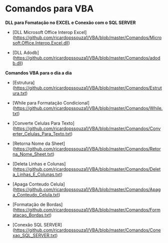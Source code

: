 # Comandos para VBA


**DLL para Fomatação no EXCEL e Conexão com o SQL SERVER**

- [DLL Microsoft Office Interop Excel] (https://github.com/ricardopssouza1/VBA/blob/master/Comandos/Microsoft.Office.Interop.Excel.dll)

- [DLL Adodb] (https://github.com/ricardopssouza1/VBA/blob/master/Comandos/adodb.dll)

**Comandos VBA para o dia a dia**

- [Estrutura] (https://github.com/ricardopssouza1/VBA/blob/master/Comandos/Estrutura.txt)

- [While para Formatação Condicional] (https://github.com/ricardopssouza1/VBA/blob/master/Comandos/While.txt)

- [Converte Celulas Para Texto] (https://github.com/ricardopssouza1/VBA/blob/master/Comandos/Converter_Celulas_Para_Texto.txt)

- [Retorna Nome da Sheet] (https://github.com/ricardopssouza1/VBA/blob/master/Comandos/Retorna_Nome_Sheet.txt)

- [Deleta Linhas e Colunas] (https://github.com/ricardopssouza1/VBA/blob/master/Comandos/Deleta_Linhas_E_Colunas.txt)

- [Apaga Conteudo Celula] (https://github.com/ricardopssouza1/VBA/blob/master/Comandos/Apaga_Conteudo_Celula.txt)

- [Formatação de Bordas] (https://github.com/ricardopssouza1/VBA/blob/master/Comandos/Formatacao_Bordas.txt)

- [Conexão SQL SERVER] (https://github.com/ricardopssouza1/VBA/blob/master/Comandos/Conexao_SQL_SERVER.txt)
